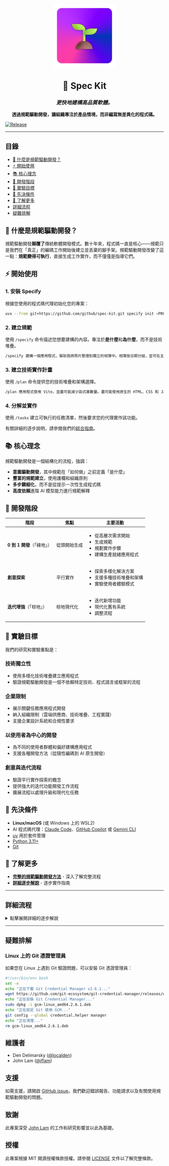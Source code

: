 <div align="center">
    <img src="./media/logo_small.webp"/>
    <h1>🌱 Spec Kit</h1>
    <h3><em>更快地建構高品質軟體。</em></h3>
</div>

<p align="center">
    <strong>透過規範驅動開發，讓組織專注於產品情境，而非編寫無差異化的程式碼。</strong>
</p>

[![Release](https://github.com/github/spec-kit/actions/workflows/release.yml/badge.svg)](https://github.com/github/spec-kit/actions/workflows/release.yml)

---

## 目錄

- [🤔 什麼是規範驅動開發？](#-什麼是規範驅動開發)
- [⚡ 開始使用](#-開始使用)
- [📚 核心理念](#-核心理念)
- [🌟 開發階段](#-開發階段)
- [🎯 實驗目標](#-實驗目標)
- [🔧 先決條件](#-先決條件)
- [📖 了解更多](#-了解更多)
- [詳細流程](#詳細流程)
- [疑難排解](#疑難排解)

## 🤔 什麼是規範驅動開發？

規範驅動開發**顛覆了**傳統軟體開發模式。數十年來，程式碼一直是核心——規範只是我們在「真正」的編碼工作開始後建立並丟棄的腳手架。規範驅動開發改變了這一點：**規範變得可執行**，直接生成工作實作，而不僅僅是指導它們。

## ⚡ 開始使用

### 1. 安裝 Specify

根據您使用的程式碼代理初始化您的專案：

```bash
uvx --from git+https://github.com/github/spec-kit.git specify init <PROJECT_NAME>
```

### 2. 建立規範

使用 `/specify` 命令描述您想要建構的內容。專注於**是什麼**和**為什麼**，而不是技術堆疊。

```bash
/specify 建構一個應用程式，幫助我將照片整理到獨立的相簿中。相簿按日期分組，並可在主頁面上透過拖放重新組織。相簿中永遠不會有其他巢狀相簿。在每個相簿中，照片會以磁磚狀介面預覽。
```

### 3. 建立技術實作計畫

使用 `/plan` 命令提供您的技術堆疊和架構選擇。

```bash
/plan 應用程式使用 Vite，並盡可能減少函式庫數量。盡可能使用原生的 HTML、CSS 和 JavaScript。圖片不會上傳到任何地方，中繼資料儲存在本地 SQLite 資料庫中。
```

### 4. 分解並實作

使用 `/tasks` 建立可執行的任務清單，然後要求您的代理實作該功能。

有關詳細的逐步說明，請參閱我們的[綜合指南](./spec-driven.md)。

## 📚 核心理念

規範驅動開發是一個結構化的流程，強調：

- **意圖驅動開發**，其中規範在「如何做」之前定義「是什麼」
- **豐富的規範建立**，使用護欄和組織原則
- **多步驟細化**，而不是從提示一次性生成程式碼
- **高度依賴**進階 AI 模型能力進行規範解釋

## 🌟 開發階段

| 階段 | 焦點 | 主要活動 |
|---|---|---|
| **0 到 1 開發**（「綠地」） | 從頭開始生成 | <ul><li>從高層次需求開始</li><li>生成規範</li><li>規劃實作步驟</li><li>建構生產就緒應用程式</li></ul> |
| **創意探索** | 平行實作 | <ul><li>探索多樣化解決方案</li><li>支援多種技術堆疊和架構</li><li>實驗使用者體驗模式</li></ul> |
| **迭代增強**（「棕地」） | 棕地現代化 | <ul><li>迭代新增功能</li><li>現代化舊有系統</li><li>調整流程</li></ul> |

## 🎯 實驗目標

我們的研究和實驗重點是：

### 技術獨立性

- 使用多樣化技術堆疊建立應用程式
- 驗證規範驅動開發是一個不依賴特定技術、程式語言或框架的流程

### 企業限制

- 展示關鍵任務應用程式開發
- 納入組織限制（雲端供應商、技術堆疊、工程實踐）
- 支援企業設計系統和合規性要求

### 以使用者為中心的開發

- 為不同的使用者群體和偏好建構應用程式
- 支援各種開發方法（從隨性編碼到 AI 原生開發）

### 創意與迭代流程

- 驗證平行實作探索的概念
- 提供強大的迭代功能開發工作流程
- 擴展流程以處理升級和現代化任務

## 🔧 先決條件

- **Linux/macOS** (或 Windows 上的 WSL2)
- AI 程式碼代理：[Claude Code](https://www.anthropic.com/claude-code)、[GitHub Copilot](https://code.visualstudio.com/) 或 [Gemini CLI](https://github.com/google-gemini/gemini-cli)
- [uv](https://docs.astral.sh/uv/) 用於套件管理
- [Python 3.11+](https://www.python.org/downloads/)
- [Git](https://git-scm.com/downloads)

## 📖 了解更多

- **[完整的規範驅動開發方法](./spec-driven.md)** - 深入了解完整流程
- **[詳細逐步解說](#detailed-process)** - 逐步實作指南

---

## 詳細流程

<details>
<summary>點擊展開詳細的逐步解說</summary>

您可以使用 Specify CLI 啟動您的專案，這將在您的環境中引入所需的構件。執行：

```bash
specify init <project_name>
```

或在目前目錄中初始化：

```bash
specify init --here
```

![Specify CLI 在終端機中啟動新專案](./media/specify_cli.gif)

系統將提示您選擇正在使用的 AI 代理。您也可以直接在終端機中主動指定：

```bash
specify init <project_name> --ai claude
specify init <project_name> --ai gemini
specify init <project_name> --ai copilot
# 或在目前目錄中：
specify init --here --ai claude
```

CLI 將檢查您是否已安裝 Claude Code 或 Gemini CLI。如果您沒有安裝，或者您希望在不檢查正確工具的情況下取得範本，請在命令中使用 `--ignore-agent-tools`：

```bash
specify init <project_name> --ai claude --ignore-agent-tools
```

### **步驟 1：** 啟動專案

進入專案資料夾並執行您的 AI 代理。在我們的範例中，我們使用 `claude`。

![啟動 Claude Code 環境](./media/bootstrap-claude-code.gif)

如果您看到 `/specify`、`/plan` 和 `/tasks` 命令可用，則表示設定正確。

第一步應該是建立新的專案骨架。使用 `/specify` 命令，然後提供您要開發專案的具體要求。

>[!IMPORTANT]
>盡可能明確地說明您要建構的**是什麼**以及**為什麼**。**此時不要專注於技術堆疊**。

範例提示：

```text
開發 Taskify，一個團隊生產力平台。它應該允許使用者建立專案、新增團隊成員、
分配任務、評論並在看板風格的面板之間移動任務。在此功能的初始階段，
我們稱之為「建立 Taskify」，我們將有多個使用者，但這些使用者將預先定義。
我想要五個使用者，分為兩個不同的類別：一個產品經理和四個工程師。讓我們建立三個
不同的範例專案。讓我們為每個任務的狀態設定標準的看板欄位，例如「待辦事項」、
「進行中」、「審查中」和「完成」。此應用程式將不需要登入，因為這只是為了確保我們的基本功能已設定好的
第一個測試。對於任務卡 UI 中的每個任務，
您應該能夠在看板工作面板的不同欄位之間變更任務的目前狀態。
您應該能夠為特定卡片留下無限數量的評論。您應該能夠從該任務
卡片中，指派其中一個有效的使用者。當您第一次啟動 Taskify 時，它會為您提供五個使用者清單供您選擇。
將不需要密碼。當您點擊使用者時，您會進入主視圖，其中顯示專案清單。
當您點擊專案時，您會開啟該專案的看板。您將會看到欄位。
您將能夠在不同欄位之間拖放卡片。您將會看到指派給您（目前登入的使用者）的任何卡片，
其顏色與其他卡片不同，因此您可以快速看到您的卡片。您可以編輯您所做的任何評論，但不能編輯其他人所做的評論。您可以
刪除您所做的任何評論，但不能刪除其他人所做的評論。
```

輸入此提示後，您應該會看到 Claude Code 啟動規劃和規範草擬流程。Claude Code 還會觸發一些內建腳本來設定儲存庫。

完成此步驟後，您應該會建立一個新分支（例如 `001-create-taskify`），以及在 `specs/001-create-taskify` 目錄中建立一個新規範。

產生的規範應包含一組使用者故事和功能需求，如範本中所定義。

在此階段，您的專案資料夾內容應類似於以下內容：

```text
├── memory
│  ├── constitution.md
│  └── constitution_update_checklist.md
├── scripts
│  ├── check-task-prerequisites.sh
│  ├── common.sh
│  ├── create-new-feature.sh
│  ├── get-feature-paths.sh
│  ├── setup-plan.sh
│  └── update-claude-md.sh
├── specs
│  └── 001-create-taskify
│      └── spec.md
└── templates
    ├── CLAUDE-template.md
    ├── plan-template.md
    ├── spec-template.md
    └── tasks-template.md
```

### **步驟 2：** 功能規範澄清

建立基準規範後，您可以繼續澄清在第一次嘗試中未正確擷取的任何要求。例如，您可以在相同的 Claude Code 會話中使用類似這樣的提示：

```text
對於您建立的每個範例專案或專案，任務數量應介於 5 到 15 個之間，
每個任務隨機分佈在不同的完成狀態。請確保每個完成階段至少有一個任務。
```

您還應該要求 Claude Code 驗證**審查與接受清單**，勾選已驗證/符合要求的事項，並將未勾選的事項留空。可以使用以下提示：

```text
閱讀審查與接受清單，如果功能規範符合條件，請勾選清單中的每個項目。如果沒有，請留空。
```

重要的是要利用與 Claude Code 的互動作為澄清和詢問規範相關問題的機會——**不要將其第一次嘗試視為最終結果**。

### **步驟 3：** 產生計畫

您現在可以具體說明技術堆疊和其他技術要求。您可以使用專案範本中內建的 `/plan` 命令，並使用類似這樣的提示：

```text
我們將使用 .NET Aspire 生成此內容，並使用 Postgres 作為資料庫。前端應使用
Blazor 伺服器，具備拖放任務板和即時更新功能。應建立一個 REST API，包含專案 API、
任務 API 和通知 API。
```

此步驟的輸出將包含許多實作細節文件，您的目錄樹將類似於：

```text
.
├── CLAUDE.md
├── memory
│  ├── constitution.md
│  └── constitution_update_checklist.md
├── scripts
│  ├── check-task-prerequisites.sh
│  ├── common.sh
│  ├── create-new-feature.sh
│  ├── get-feature-paths.sh
│  ├── setup-plan.sh
│  └── update-claude-md.sh
├── specs
│  └── 001-create-taskify
│      ├── contracts
│      │  ├── api-spec.json
│      │  └── signalr-spec.md
│      ├── data-model.md
│      ├── plan.md
│      ├── quickstart.md
│      ├── research.md
│      └── spec.md
└── templates
    ├── CLAUDE-template.md
    ├── plan-template.md
    ├── spec-template.md
    └── tasks-template.md
```

檢查 `research.md` 文件，確保根據您的指示使用了正確的技術堆疊。如果任何組件突出，您可以要求 Claude Code 進行細化，甚至讓它檢查您要使用的平台/框架（例如 .NET）的本地安裝版本。

此外，您可能希望要求 Claude Code 研究有關所選技術堆疊的詳細資訊，如果它正在快速變化（例如 .NET Aspire、JS 框架），可以使用類似這樣的提示：

```text
我希望您仔細審閱實作計畫和實作細節，尋找可能受益於額外研究的領域，因為 .NET Aspire 是一個快速變化的函式庫。對於您確定需要進一步研究的領域，我希望您更新研究文件，提供有關我們將在此 Taskify 應用程式中使用的特定版本的更多詳細資訊，並啟動平行研究任務，以使用網路上的研究來澄清任何細節。
```

在此過程中，您可能會發現 Claude Code 陷入了錯誤的研究方向——您可以使用類似這樣的提示來幫助它朝正確的方向前進：

```text
我認為我們需要將其分解為一系列步驟。首先，列出您在實作過程中需要執行但尚不確定或將受益於進一步研究的任務。寫下這些任務的清單。然後對於這些任務中的每一個，我希望您啟動一個單獨的研究任務，以便最終結果是我們正在平行研究所有這些非常具體的任務。我看到您所做的是，您似乎正在研究一般的 .NET Aspire，我認為這對我們來說沒有多大幫助。那是過於沒有目標的研究。研究需要幫助您解決一個特定的目標問題。
```

>[!NOTE]
>Claude Code 可能會過於熱心並添加您未要求的功能。請它澄清變更的理由和來源。

### **步驟 4：** 讓 Claude Code 驗證計畫

計畫到位後，您應該讓 Claude Code 審查它，以確保沒有遺漏的部分。您可以使用類似這樣的提示：

```text
現在我希望您審核實作計畫和實作細節文件。
仔細閱讀，判斷是否存在您需要執行的任務序列，這些任務從閱讀中顯而易見。因為我不知道這裡是否有足夠的資訊。例如，
當我查看核心實作時，參考實作細節中適當的位置會很有用，以便在核心實作或細化過程中找到資訊。
```

這有助於完善實作計畫，並幫助您避免 Claude Code 在其規劃週期中遺漏的潛在盲點。一旦初始細化通過，請 Claude Code 再次檢查清單，然後您才能進行實作。

您還可以要求 Claude Code（如果您已安裝 [GitHub CLI](https://docs.github.com/en/github-cli/github-cli)）從您目前的分支向 `main` 建立一個帶有詳細說明的拉取請求，以確保工作得到適當的追蹤。

>[!NOTE]
>在讓代理實作之前，也值得提示 Claude Code 交叉檢查詳細資訊，看看是否有任何過度設計的部分（請記住——它可能會過於熱心）。如果存在過度設計的組件或決策，您可以要求 Claude Code 解決它們。確保 Claude Code 遵循 [constitution](./memory/constitution.md) 作為建立計畫時必須遵守的基礎。

### 步驟 5：實作

準備就緒後，指示 Claude Code 實作您的解決方案（包含範例路徑）：

```text
implement specs/002-create-taskify/plan.md
```

Claude Code 將會開始行動並建立實作。

>[!IMPORTANT]
>Claude Code 將執行本地 CLI 命令（例如 `dotnet`）——請確保您的機器上已安裝它們。

實作步驟完成後，要求 Claude Code 嘗試執行應用程式並解決任何出現的建置錯誤。如果應用程式執行，但存在 Claude Code 無法透過 CLI 日誌直接取得的**執行時錯誤**（例如，瀏覽器日誌中呈現的錯誤），請將錯誤複製並貼上到 Claude Code 中，並讓它嘗試解決。

</details>

---

## 疑難排解

### Linux 上的 Git 憑證管理員

如果您在 Linux 上遇到 Git 驗證問題，可以安裝 Git 憑證管理員：

```bash
#!/usr/bin/env bash
set -e
echo "正在下載 Git Credential Manager v2.6.1..."
wget https://github.com/git-ecosystem/git-credential-manager/releases/download/v2.6.1/gcm-linux_amd64.2.6.1.deb
echo "正在安裝 Git Credential Manager..."
sudo dpkg -i gcm-linux_amd64.2.6.1.deb
echo "正在設定 Git 使用 GCM..."
git config --global credential.helper manager
echo "正在清理..."
rm gcm-linux_amd64.2.6.1.deb
```

## 維護者

- Den Delimarsky ([@localden](https://github.com/localden))
- John Lam ([@jflam](https://github.com/jflam))

## 支援

如需支援，請開啟 [GitHub issue](https://github.com/github/spec-kit/issues/new)。我們歡迎錯誤報告、功能請求以及有關使用規範驅動開發的問題。

## 致謝

此專案深受 [John Lam](https://github.com/jflam) 的工作和研究影響並以此為基礎。

## 授權

此專案根據 MIT 開源授權條款授權。請參閱 [LICENSE](./LICENSE) 文件以了解完整條款。
